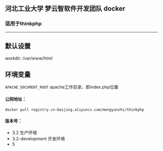 ## 河北工业大学 梦云智软件开发团队 docker

### 适用于thinkphp
<hr />

## 默认设置
workdir: /var/www/html


## 环境变量
`APACHE_DOCUMENT_ROOT` apache工作目录，即index.php位置

#### 公网地址：
`docker pull registry.cn-beijing.aliyuncs.com/mengyunzhi/thinkphp`

#### 版本号：
* 3.2 生产环境
* 3.2-development 开发环境
* 5 